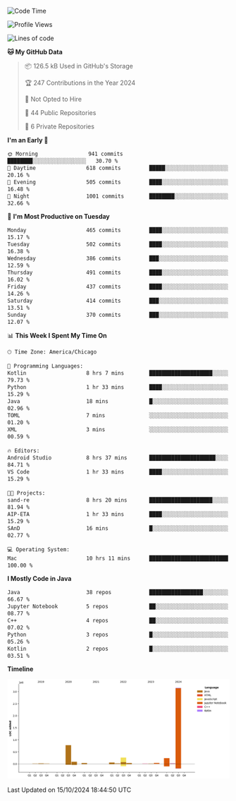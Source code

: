 <!--START_SECTION:waka-->
![Code Time](http://img.shields.io/badge/Code%20Time-674%20hrs%2059%20mins-blue)

![Profile Views](http://img.shields.io/badge/Profile%20Views-1-blue)

![Lines of code](https://img.shields.io/badge/From%20Hello%20World%20I%27ve%20Written-4.8%20million%20lines%20of%20code-blue)

**🐱 My GitHub Data** 

> 📦 126.5 kB Used in GitHub's Storage 
 > 
> 🏆 247 Contributions in the Year 2024
 > 
> 🚫 Not Opted to Hire
 > 
> 📜 44 Public Repositories 
 > 
> 🔑 6 Private Repositories 
 > 
**I'm an Early 🐤** 

```text
🌞 Morning                941 commits         ████████░░░░░░░░░░░░░░░░░   30.70 % 
🌆 Daytime                618 commits         █████░░░░░░░░░░░░░░░░░░░░   20.16 % 
🌃 Evening                505 commits         ████░░░░░░░░░░░░░░░░░░░░░   16.48 % 
🌙 Night                  1001 commits        ████████░░░░░░░░░░░░░░░░░   32.66 % 
```
📅 **I'm Most Productive on Tuesday** 

```text
Monday                   465 commits         ████░░░░░░░░░░░░░░░░░░░░░   15.17 % 
Tuesday                  502 commits         ████░░░░░░░░░░░░░░░░░░░░░   16.38 % 
Wednesday                386 commits         ███░░░░░░░░░░░░░░░░░░░░░░   12.59 % 
Thursday                 491 commits         ████░░░░░░░░░░░░░░░░░░░░░   16.02 % 
Friday                   437 commits         ████░░░░░░░░░░░░░░░░░░░░░   14.26 % 
Saturday                 414 commits         ███░░░░░░░░░░░░░░░░░░░░░░   13.51 % 
Sunday                   370 commits         ███░░░░░░░░░░░░░░░░░░░░░░   12.07 % 
```


📊 **This Week I Spent My Time On** 

```text
🕑︎ Time Zone: America/Chicago

💬 Programming Languages: 
Kotlin                   8 hrs 7 mins        ████████████████████░░░░░   79.73 % 
Python                   1 hr 33 mins        ████░░░░░░░░░░░░░░░░░░░░░   15.29 % 
Java                     18 mins             █░░░░░░░░░░░░░░░░░░░░░░░░   02.96 % 
TOML                     7 mins              ░░░░░░░░░░░░░░░░░░░░░░░░░   01.20 % 
XML                      3 mins              ░░░░░░░░░░░░░░░░░░░░░░░░░   00.59 % 

🔥 Editors: 
Android Studio           8 hrs 37 mins       █████████████████████░░░░   84.71 % 
VS Code                  1 hr 33 mins        ████░░░░░░░░░░░░░░░░░░░░░   15.29 % 

🐱‍💻 Projects: 
sand-re                  8 hrs 20 mins       ████████████████████░░░░░   81.94 % 
AIP-ETA                  1 hr 33 mins        ████░░░░░░░░░░░░░░░░░░░░░   15.29 % 
SAnD                     16 mins             █░░░░░░░░░░░░░░░░░░░░░░░░   02.77 % 

💻 Operating System: 
Mac                      10 hrs 11 mins      █████████████████████████   100.00 % 
```

**I Mostly Code in Java** 

```text
Java                     38 repos            █████████████████░░░░░░░░   66.67 % 
Jupyter Notebook         5 repos             ██░░░░░░░░░░░░░░░░░░░░░░░   08.77 % 
C++                      4 repos             ██░░░░░░░░░░░░░░░░░░░░░░░   07.02 % 
Python                   3 repos             █░░░░░░░░░░░░░░░░░░░░░░░░   05.26 % 
Kotlin                   2 repos             █░░░░░░░░░░░░░░░░░░░░░░░░   03.51 % 
```



**Timeline**

![Lines of Code chart](https://raw.githubusercontent.com/phanijsp/phanijsp/main/assets/bar_graph.png)


 Last Updated on 15/10/2024 18:44:50 UTC
<!--END_SECTION:waka-->
